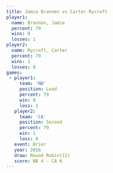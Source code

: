 ```yaml
---
title: Jamie Brannen vs Carter Rycroft
player1:               
  name: Brannen, Jamie 
  percent: 79          
  wins: 0              
  losses: 1            
player2:               
  name: Rycroft, Carter
  percent: 79          
  wins: 1              
  losses: 0            
games:
 - player1:        
     team: 'NB'    
     position: Lead
     percent: 79   
     win: 0        
     loss: 1       
   player2:          
     team: 'CA'      
     position: Second
     percent: 79     
     win: 1          
     loss: 0         
   event: Brier         
   year: 2016           
   draw: Round Robin(12)
   score: NB 4 - CA 6   
---
```

